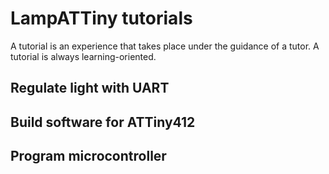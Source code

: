 # LampATTiny tutorials

A tutorial is an experience that takes place under the guidance of a tutor. A tutorial is always learning-oriented.

## Regulate light with UART

## Build software for ATTiny412

## Program microcontroller

